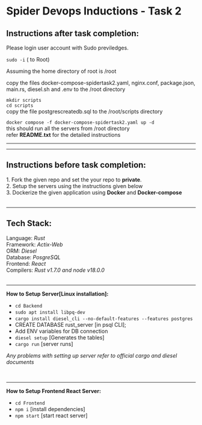 <h1>Spider Devops Inductions - Task 2 </h1>

<h2><b>Instructions after task completion:</b></h2>
Please login  user account with Sudo previledges.<br />

``` sudo -i ``` ( to Root) <br />

Assuming the home directory of root is /root <br />

copy the files docker-compose-spidertask2.yaml, nginx.conf, package.json, main.rs, diesel.sh and .env to the /root directory<br />

```mkdir scripts```<br />
```cd scripts```<br />
copy the file postgrescreatedb.sql to the /root/scripts directory<br />

```docker compose -f docker-compose-spidertask2.yaml up -d```<br />
this should run all the servers from /root directory<br />
refer <b>README.txt</b> for the detailed instructions<br />
<hr/>
<hr/>


<h2><b>Instructions before task completion:</b></h2>
1. Fork the given repo and set the your repo to <b>private</b>.<br />
2. Setup the servers using the instructions given below<br/>
3. Dockerize the given application using <b>Docker</b> and <b>Docker-compose</b><br />
<br/>
<hr/>
<h2><b>Tech Stack:</b></h2>
Language: <i>Rust</i><br />
Framework: <i>Actix-Web</i><br />
ORM: <i>Diesel</i><br />
Database: <i>PosgreSQL</i><br />
Frontend: <i>React</i><br />
Compilers: <i>Rust v1.7.0 and node v18.0.0</i><br />
<br/>
<hr/>

<b>How to Setup Server[Linux installation]:</b><br />
- ```cd Backend```<br />
- ```sudo apt install libpq-dev```
- ```cargo install diesel_cli --no-default-features --features postgres```
- CREATE DATABASE rust_server [in psql CLI];
- Add ENV variables for DB connection<br />
- ```diesel setup``` [Generates the tables]<br />
- ```cargo run``` [server runs]

<i>Any problems with setting up server refer to official cargo and diesel documents</i>

<br/>
<hr/>

<b>How to Setup Frontend React Server:</b><br />
- ```cd Frontend```<br />
- ```npm i``` [install dependencies]<br />
- ```npm start``` [start react server]<br />
